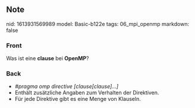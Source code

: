 ## Note
nid: 1613931569989
model: Basic-b122e
tags: 06_mpi_openmp
markdown: false

### Front
Was ist eine <b>clause</b> bei <b>OpenMP</b>?

### Back
<ul>
  <li><em>#pragma omp directive [clause[clause]…]</em>
  <li>Enthält zusätzliche Angaben zum Verhalten der Direktiven.
  <li>Für jede Direktive gibt es eine Menge von Klauseln.
</ul>
